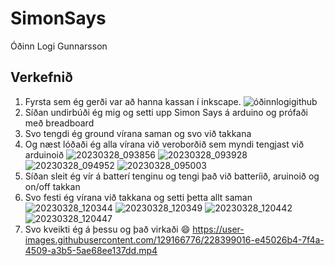 # SimonSays
Óðinn Logi Gunnarsson

## Verkefnið
1. Fyrsta sem ég gerði var að hanna kassan í inkscape.
![óðinnlogigithub](https://user-images.githubusercontent.com/129166776/230197842-0ae514d2-ba13-4e05-bf86-3f1543481ad1.svg)
2. Síðan undirbúði ég mig og setti upp Simon Says á arduino og prófaði með breadboard
3. Svo tengdi ég ground vírana saman og svo við takkana 
4. Og næst lóðaði ég alla vírana við veroborðið sem myndi tengjast við arduinoið
![20230328_093856](https://user-images.githubusercontent.com/129166776/230199217-9ee9b3b4-d15e-47c6-ba87-4bb7b5fbe53d.jpg)
![20230328_093928](https://user-images.githubusercontent.com/129166776/230199290-842c8560-8322-484d-a0dc-4f5dca257b83.jpg)
![20230328_094952](https://user-images.githubusercontent.com/129166776/230199327-ea61b072-52cd-4489-b22b-75eb389ffb02.jpg)
![20230328_095003](https://user-images.githubusercontent.com/129166776/230199469-f9718d7a-1740-4f05-8774-d81cc775e6e0.jpg) 
5. Síðan sleit ég vír á batterí tenginu og tengi það við batteríið, aruinoið og on/off takkan
6. Svo festi ég vírana við takkana og setti þetta allt saman 
![20230328_120344](https://user-images.githubusercontent.com/129166776/230201380-afaf85a7-fa5a-45bc-83b2-5e63108d3a37.jpg)
![20230328_120349](https://user-images.githubusercontent.com/129166776/230201478-fdfbb04d-8871-4a0e-ad73-47232eb3833b.jpg)
![20230328_120442](https://user-images.githubusercontent.com/129166776/230201548-73a035f0-bd6f-42c7-b5eb-aea0bb2a97d1.jpg)
![20230328_120447](https://user-images.githubusercontent.com/129166776/230201593-3b9108e1-729e-4810-b6a3-85a66cfa8e04.jpg)
7. Svo kveikti ég á þessu og það virkaði :smile:
https://user-images.githubusercontent.com/129166776/228399016-e45026b4-7f4a-4509-a3b5-5ae68ee137dd.mp4

### 
